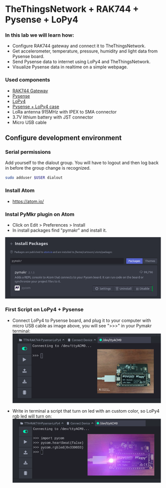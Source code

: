 # TheThingsNetwork + RAK744 + Pysense + LoPy4

### In this lab we will learn how:
- Configure RAK744 gateway and connect it to TheThingsNetwork.
- Get accelerometer, temperature, pressure, humidity and light data from Pysense board.
- Send Pysense data to internet using LoPy4 and TheThingsNetwork.
- Visualize Pysense data in realtime on a simple webpage.

### Used components
- [RAK744 Gateway](https://doc.rakwireless.com/rak7244-lorawan-developer-gateway)
- [Pysense](https://docs.pycom.io/datasheets/expansionboards/pysense)
- [LoPy4](https://docs.pycom.io/datasheets/development/lopy4)
- [Pysense + LoPy4 case](https://www.thingiverse.com/thing:3466386)
- LoRa antenna 915MHz with IPEX to SMA connector
- 3.7V lithium battery with JST connector
- Micro USB cable

## Configure development environment

### Serial permissions
Add yourself to the dialout group. You will have to logout and then log back in before the group change is recognized.

```bash
sudo adduser $USER dialout
```

### Install Atom
- https://atom.io/

### Instal PyMkr plugin on Atom
- Click on Edit > Preferences > Install
- In install packages find "pymakr" and install it.

![Atom installed](docs/images/atom_installed.png)

### First Script on LoPy4 + Pysense
- Connect LoPy4 to Pysense board, and plug it to your computer with micro USB cable as image above, you will see ">>>" in your Pymakr terminal:
  ![Pymkr terminal](docs/images/pymakr_terminal.png)

- Write in terminal a script that turn on led with an custom color, so LoPy4 rgb led will turn on:
  ![Pymkr terminal led](docs/images/pymakr_terminal_led.png)
